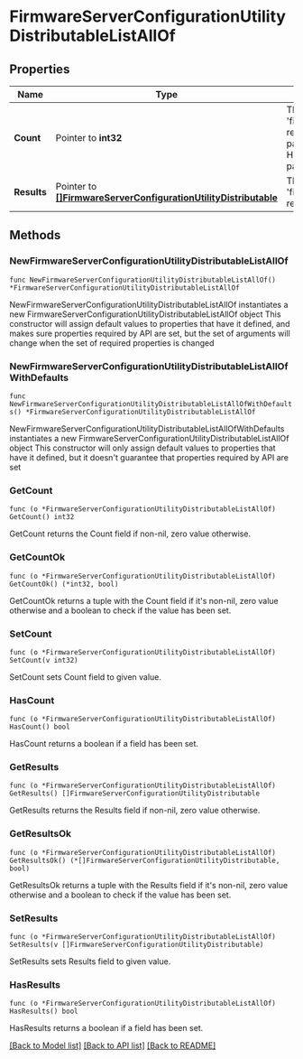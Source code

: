 # FirmwareServerConfigurationUtilityDistributableListAllOf

## Properties

Name | Type | Description | Notes
------------ | ------------- | ------------- | -------------
**Count** | Pointer to **int32** | The total number of &#39;firmware.ServerConfigurationUtilityDistributable&#39; resources matching the request, accross all pages. The &#39;Count&#39; attribute is included when the HTTP GET request includes the &#39;$inlinecount&#39; parameter. | [optional] 
**Results** | Pointer to [**[]FirmwareServerConfigurationUtilityDistributable**](firmware.ServerConfigurationUtilityDistributable.md) | The array of &#39;firmware.ServerConfigurationUtilityDistributable&#39; resources matching the request. | [optional] 

## Methods

### NewFirmwareServerConfigurationUtilityDistributableListAllOf

`func NewFirmwareServerConfigurationUtilityDistributableListAllOf() *FirmwareServerConfigurationUtilityDistributableListAllOf`

NewFirmwareServerConfigurationUtilityDistributableListAllOf instantiates a new FirmwareServerConfigurationUtilityDistributableListAllOf object
This constructor will assign default values to properties that have it defined,
and makes sure properties required by API are set, but the set of arguments
will change when the set of required properties is changed

### NewFirmwareServerConfigurationUtilityDistributableListAllOfWithDefaults

`func NewFirmwareServerConfigurationUtilityDistributableListAllOfWithDefaults() *FirmwareServerConfigurationUtilityDistributableListAllOf`

NewFirmwareServerConfigurationUtilityDistributableListAllOfWithDefaults instantiates a new FirmwareServerConfigurationUtilityDistributableListAllOf object
This constructor will only assign default values to properties that have it defined,
but it doesn't guarantee that properties required by API are set

### GetCount

`func (o *FirmwareServerConfigurationUtilityDistributableListAllOf) GetCount() int32`

GetCount returns the Count field if non-nil, zero value otherwise.

### GetCountOk

`func (o *FirmwareServerConfigurationUtilityDistributableListAllOf) GetCountOk() (*int32, bool)`

GetCountOk returns a tuple with the Count field if it's non-nil, zero value otherwise
and a boolean to check if the value has been set.

### SetCount

`func (o *FirmwareServerConfigurationUtilityDistributableListAllOf) SetCount(v int32)`

SetCount sets Count field to given value.

### HasCount

`func (o *FirmwareServerConfigurationUtilityDistributableListAllOf) HasCount() bool`

HasCount returns a boolean if a field has been set.

### GetResults

`func (o *FirmwareServerConfigurationUtilityDistributableListAllOf) GetResults() []FirmwareServerConfigurationUtilityDistributable`

GetResults returns the Results field if non-nil, zero value otherwise.

### GetResultsOk

`func (o *FirmwareServerConfigurationUtilityDistributableListAllOf) GetResultsOk() (*[]FirmwareServerConfigurationUtilityDistributable, bool)`

GetResultsOk returns a tuple with the Results field if it's non-nil, zero value otherwise
and a boolean to check if the value has been set.

### SetResults

`func (o *FirmwareServerConfigurationUtilityDistributableListAllOf) SetResults(v []FirmwareServerConfigurationUtilityDistributable)`

SetResults sets Results field to given value.

### HasResults

`func (o *FirmwareServerConfigurationUtilityDistributableListAllOf) HasResults() bool`

HasResults returns a boolean if a field has been set.


[[Back to Model list]](../README.md#documentation-for-models) [[Back to API list]](../README.md#documentation-for-api-endpoints) [[Back to README]](../README.md)


